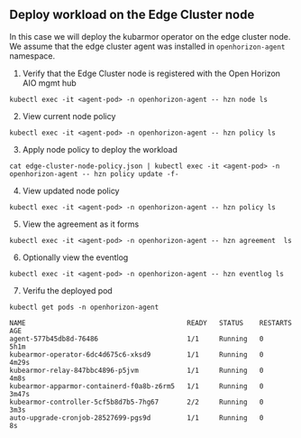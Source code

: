 ## Deploy workload on the Edge Cluster node
In this case we will deploy the kubarmor operator on the edge cluster node. We assume that the edge cluster agent was installed in `openhorizon-agent` namespace.

1. Verify that the Edge Cluster node is registered with the Open Horizon AIO mgmt hub
```
kubectl exec -it <agent-pod> -n openhorizon-agent -- hzn node ls
```
2. View current node policy
```
kubectl exec -it <agent-pod> -n openhorizon-agent -- hzn policy ls
```
3. Apply node policy to deploy the workload
```
cat edge-cluster-node-policy.json | kubectl exec -it <agent-pod> -n openhorizon-agent -- hzn policy update -f-
```
4. View updated node policy
```
kubectl exec -it <agent-pod> -n openhorizon-agent -- hzn policy ls
```
5. View the agreement as it forms
```
kubectl exec -it <agent-pod> -n openhorizon-agent -- hzn agreement  ls
```
6. Optionally view the eventlog
```
kubectl exec -it <agent-pod> -n openhorizon-agent -- hzn eventlog ls
```
7. Verifu the deployed pod
```
kubectl get pods -n openhorizon-agent

NAME                                        READY   STATUS    RESTARTS   AGE
agent-577b45db8d-76486                      1/1     Running   0          5h1m
kubearmor-operator-6dc4d675c6-xksd9         1/1     Running   0          4m29s
kubearmor-relay-847bbc4896-p5jvm            1/1     Running   0          4m8s
kubearmor-apparmor-containerd-f0a8b-z6rm5   1/1     Running   0          3m47s
kubearmor-controller-5cf5b8d7b5-7hg67       2/2     Running   0          3m3s
auto-upgrade-cronjob-28527699-pgs9d         1/1     Running   0          8s

```
